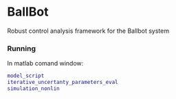 # BallBot

Robust control analysis framework for the Ballbot system 


### Running
In matlab comand window:
```matlab
model_script
iterative_uncertanty_parameters_eval
simulation_nonlin
```
